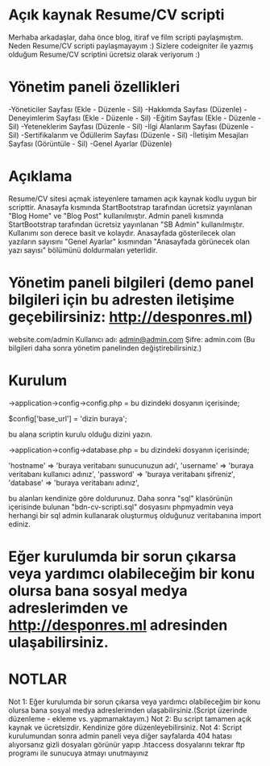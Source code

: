 # Açık kaynak Resume/CV scripti
Merhaba arkadaşlar, daha önce blog, itiraf ve film scripti paylaşmıştım. Neden Resume/CV scripti paylaşmayayım :) Sizlere codeigniter ile yazmış olduğum Resume/CV scriptini ücretsiz olarak veriyorum :)

# Yönetim paneli özellikleri
-Yöneticiler Sayfası (Ekle - Düzenle - Sil)
-Hakkımda Sayfası (Düzenle)
-Deneyimlerim Sayfası (Ekle - Düzenle - Sil)
-Eğitim Sayfası (Ekle - Düzenle - Sil)
-Yeteneklerim Sayfası (Düzenle - Sil)
-İlgi Alanlarım Sayfası (Düzenle - Sil)
-Sertifikalarım ve Ödüllerim Sayfası (Düzenle - Sil)
-İletişim Mesajları Sayfası (Görüntüle - Sil)
-Genel Ayarlar (Düzenle)

# Açıklama
Resume/CV sitesi açmak isteyenlere tamamen açık kaynak kodlu uygun bir scripttir. Anasayfa kısmında StartBootstrap tarafından ücretsiz yayınlanan "Blog Home" ve "Blog Post" kullanılmıştır. Admin paneli kısmında StartBootstrap tarafından ücretsiz yayınlanan "SB Admin" kullanılmıştır. Kullanımı son derece basit ve kolaydır. Anasayfada gösterilecek olan yazıların sayısını "Genel Ayarlar" kısmından "Anasayfada görünecek olan yazı sayısı" bölümünü doldurmaları yeterlidir.

# Yönetim paneli bilgileri (demo panel bilgileri için bu adresten iletişime geçebilirsiniz: http://desponres.ml)
website.com/admin
Kullanıcı adı: admin@admin.com
Şifre: admin.com
(Bu bilgileri daha sonra yönetim panelinden değiştirebilirsiniz.)

# Kurulum
->application->config->config.php = bu dizindeki dosyanın içerisinde;

$config['base_url'] = 'dizin buraya';

bu alana scriptin kurulu olduğu dizini yazın.


->application->config->database.php = bu dizindeki dosyanın içerisinde;

  'hostname' => 'buraya veritabanı sunucunuzun adı',
	'username' => 'buraya veritabanı kullanıcı adınız',
	'password' => 'buraya veritabanı şifreniz',
	'database' => 'buraya veritabanı adınız',
  
  bu alanları kendinize göre doldurunuz. Daha sonra "sql" klasörünün içerisinde bulunan "bdn-cv-scripti.sql" dosyasını phpmyadmin veya herhangi bir sql admin kullanarak oluşturmuş olduğunuz veritabanına import ediniz.
  
  # Eğer kurulumda bir sorun çıkarsa veya yardımcı olabileceğim bir konu olursa bana sosyal medya adreslerimden ve http://desponres.ml adresinden ulaşabilirsiniz.
  
# NOTLAR
 Not 1: Eğer kurulumda bir sorun çıkarsa veya yardımcı olabileceğim bir konu olursa bana sosyal medya adreslerimden ulaşabilirsiniz.(Script üzerinde düzenleme - ekleme vs. yapmamaktayım.)
 Not 2: Bu script tamamen açık kaynak ve ücretsizdir. Kendinize göre düzenleyebilirsiniz.
 Not 4: Script kurulumundan sonra admin paneli veya diğer sayfalarda 404 hatası alıyorsanız gizli dosyaları görünür yapıp .htaccess dosyalarını tekrar ftp programı ile sunucuya atmayı unutmayınız
